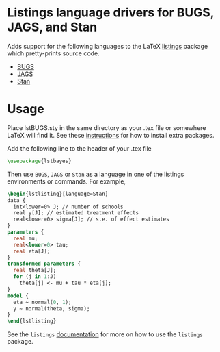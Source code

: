 # Listings language drivers for BUGS, JAGS, and Stan

Adds support for the following languages to the LaTeX
[listings](http://www.ctan.org/tex-archive/macros/latex/contrib/listings/)
package which pretty-prints source code.

- [BUGS](http://www.openbugs.info/w/)
- [JAGS](http://mcmc-jags.sourceforge.net/)
- [Stan](http://code.google.com/p/stan/) 

# Usage

Place lstBUGS.sty in the same directory as your .tex file or somewhere LaTeX will find it.
See these [instructions](http://en.wikibooks.org/wiki/LaTeX/Packages/Installing_Extra_Packages) for how to install extra packages.

Add the following line to the header of your .tex file

```latex
\usepackage{lstbayes}
```

Then use `BUGS`, `JAGS` or `Stan` as a language in one of the listings environments or commands. For example,
```latex
\begin{lstlisting}[language=Stan]
data {
  int<lower=0> J; // number of schools 
  real y[J]; // estimated treatment effects
  real<lower=0> sigma[J]; // s.e. of effect estimates 
}
parameters {
  real mu; 
  real<lower=0> tau;
  real eta[J];
}
transformed parameters {
  real theta[J];
  for (j in 1:J)
    theta[j] <- mu + tau * eta[j];
}
model {
  eta ~ normal(0, 1);
  y ~ normal(theta, sigma);
}
\end{lstlisting}
```

See the `listings` [documentation](https://www.ctan.org/tex-archive/macros/latex/contrib/listings/?la) for more on how to use the `listings` package.

